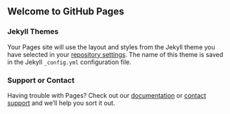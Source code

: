 ## Welcome to GitHub Pages

### Jekyll Themes

Your Pages site will use the layout and styles from the Jekyll theme you have selected in your [repository settings](https://github.com/pnduati/maximoff.github.io/settings/pages). The name of this theme is saved in the Jekyll `_config.yml` configuration file.

### Support or Contact

Having trouble with Pages? Check out our [documentation](https://docs.github.com/categories/github-pages-basics/) or [contact support](https://support.github.com/contact) and we’ll help you sort it out.
